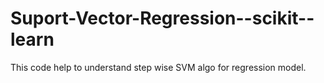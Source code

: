 # Suport-Vector-Regression--scikit--learn
This code help to understand step wise SVM algo for regression model.
